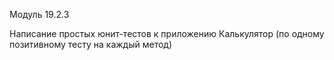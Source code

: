 Модуль 19.2.3

Написание простых юнит-тестов к приложению Калькулятор (по одному позитивному тесту на каждый метод)
